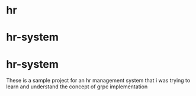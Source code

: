 
# hr
# hr-system
# hr-system 
These is a sample project for an hr management system that i was trying to learn and understand the concept of  grpc implementation


